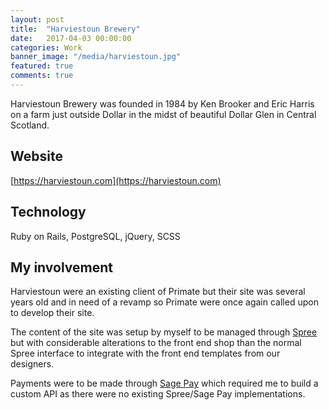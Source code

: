 ```yaml
---
layout: post
title:  "Harviestoun Brewery"
date:   2017-04-03 00:00:00
categories: Work
banner_image: "/media/harviestoun.jpg"
featured: true
comments: true
---
```


Harviestoun Brewery was founded in 1984 by Ken Brooker and Eric Harris on a farm just outside Dollar in the midst of beautiful Dollar Glen in Central Scotland.

<!--more-->

## Website

[https://harviestoun.com](https://harviestoun.com)

## Technology

Ruby on Rails, PostgreSQL, jQuery, SCSS

## My involvement

Harviestoun were an existing client of Primate but their site was several years old and in need of a revamp so Primate were once again called upon to develop their site.

The content of the site was setup by myself to be managed through [Spree](https://spreecommerce.org/) but with considerable alterations to the front end shop than the normal Spree interface to integrate with the front end templates from our designers.

Payments were to be made through [Sage Pay](https://www.sagepay.co.uk/) which required me to build a custom API as there were no existing Spree/Sage Pay implementations.
